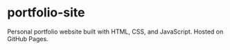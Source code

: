 # portfolio-site
Personal portfolio website built with HTML, CSS, and JavaScript. Hosted on GitHub Pages.
